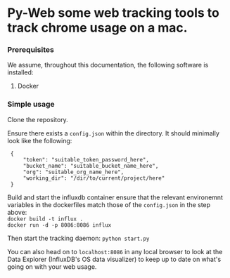 # Py-Web some web tracking tools to track chrome usage on a mac.

### Prerequisites

We assume, throughout this documentation, the following software is installed:
<ol>
<li> Docker </li>
</ol>

### Simple usage 

Clone the repository.

Ensure there exists a `config.json` within the directory. It should minimally look like the following:
```
 {
     "token": "suitable_token_password_here",
     "bucket_name": "suitable_bucket_name_here",
     "org": "suitable_org_name_here",
     "working_dir": "/dir/to/current/project/here"
 }
```

Build and start the influxdb container ensure that the relevant environemnt variables in the dockerfiles match those of the `config.json` in the step above: 
<br/> `docker build -t influx .` <br/>
`docker run -d -p 8086:8086 influx`

Then start the tracking daemon:
`python start.py`

You can also head on to `localhost:8086` in any local browser to look at the Data Explorer (InfluxDB's OS data visualizer) to keep up to date on what's going on with your web usage. 
